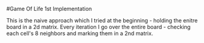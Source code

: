 #Game Of Life 1st Implementation

This is the naive approach which I tried at the beginning - holding the enitre board in a 2d matrix.
Every iteration I go over the entire board - checking each cell's 8 neighbors and marking them in a 2nd matrix.
